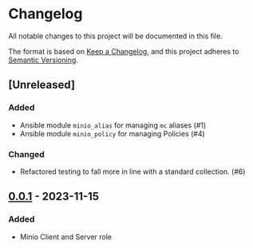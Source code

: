 # Changelog

All notable changes to this project will be documented in this file.

The format is based on [Keep a Changelog](https://keepachangelog.com/en/1.0.0/),
and this project adheres to [Semantic Versioning](https://semver.org/spec/v2.0.0.html).

## [Unreleased]

### Added

- Ansible module `minio_alias` for managing `mc` aliases (#1)
- Ansible module `minio_policy` for managing Policies (#4)

### Changed

- Refactored testing to fall more in line with a standard collection. (#6)

## [0.0.1] - 2023-11-15

### Added

- Minio Client and Server role

[0.0.1]: https://git.dubzland.net/dubzland/ansible-collection-minio/-/tree/0.0.1
